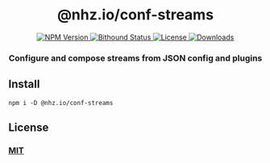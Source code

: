 <h1 align="center">@nhz.io/conf-streams</h1>

<p align="center">
  <a href="https://npmjs.org/package/@nhz.io/conf-streams">
    <img src="https://img.shields.io/npm/v/@nhz.io/conf-streams.svg?style=flat"
         alt="NPM Version">
  </a>

  <a href="https://www.bithound.io/github/nhz-io/conf-streams">
    <img src="https://www.bithound.io/github/nhz-io/conf-streams/badges/score.svg"
         alt="Bithound Status">
  </a>

  <a href="https://github.com/nhz-io/conf-streams/blob/master/LICENSE">
    <img src="https://img.shields.io/github/license/nhz-io/conf-streams.svg?style=flat"
         alt="License">
  </a>

  <a href="https://npmjs.org/package/@nhz.io/conf-streams">
  <img src="http://img.shields.io/npm/dm/@nhz.io/conf-streams.svg?style=flat"
  alt="Downloads">
  </a>  
</p>

<h3 align="center">Configure and compose streams from JSON config and plugins<h2>

## Install
```
npm i -D @nhz.io/conf-streams
```

## License

### [MIT](LICENSE)

